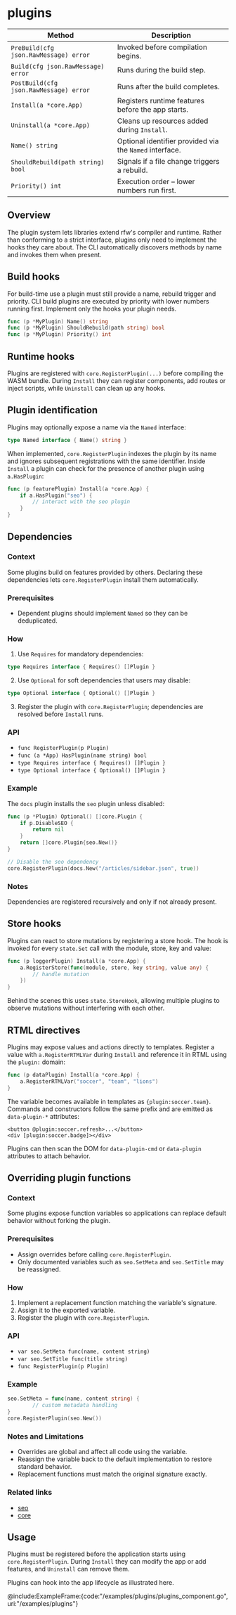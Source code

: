 # plugins

| Method | Description |
| --- | --- |
| `PreBuild(cfg json.RawMessage) error` | Invoked before compilation begins. |
| `Build(cfg json.RawMessage) error` | Runs during the build step. |
| `PostBuild(cfg json.RawMessage) error` | Runs after the build completes. |
| `Install(a *core.App)` | Registers runtime features before the app starts. |
| `Uninstall(a *core.App)` | Cleans up resources added during `Install`. |
| `Name() string` | Optional identifier provided via the `Named` interface. |
| `ShouldRebuild(path string) bool` | Signals if a file change triggers a rebuild. |
| `Priority() int` | Execution order – lower numbers run first. |

## Overview

The plugin system lets libraries extend rfw's compiler and runtime. Rather than
conforming to a strict interface, plugins only need to implement the hooks they
care about. The CLI automatically discovers methods by name and invokes them
when present.

## Build hooks

For build-time use a plugin must still provide a name, rebuild trigger and
priority. CLI build plugins are executed by priority with lower numbers running
first. Implement only the hooks your plugin needs.

```go
func (p *MyPlugin) Name() string
func (p *MyPlugin) ShouldRebuild(path string) bool
func (p *MyPlugin) Priority() int
```

## Runtime hooks

Plugins are registered with `core.RegisterPlugin(...)` before compiling the
WASM bundle. During `Install` they can register components, add routes or inject
scripts, while `Uninstall` can clean up any hooks.

## Plugin identification

Plugins may optionally expose a name via the `Named` interface:

```go
type Named interface { Name() string }
```

When implemented, `core.RegisterPlugin` indexes the plugin by its name and
ignores subsequent registrations with the same identifier. Inside `Install` a
plugin can check for the presence of another plugin using `a.HasPlugin`:

```go
func (p featurePlugin) Install(a *core.App) {
    if a.HasPlugin("seo") {
        // interact with the seo plugin
    }
}
```

## Dependencies

### Context
Some plugins build on features provided by others. Declaring these dependencies
lets `core.RegisterPlugin` install them automatically.

### Prerequisites
- Dependent plugins should implement `Named` so they can be deduplicated.

### How
1. Use `Requires` for mandatory dependencies:
```go
type Requires interface { Requires() []Plugin }
```
2. Use `Optional` for soft dependencies that users may disable:
```go
type Optional interface { Optional() []Plugin }
```
3. Register the plugin with `core.RegisterPlugin`; dependencies are resolved
   before `Install` runs.

### API
- `func RegisterPlugin(p Plugin)`
- `func (a *App) HasPlugin(name string) bool`
- `type Requires interface { Requires() []Plugin }`
- `type Optional interface { Optional() []Plugin }`

### Example
The `docs` plugin installs the `seo` plugin unless disabled:
```go
func (p *Plugin) Optional() []core.Plugin {
    if p.DisableSEO {
        return nil
    }
    return []core.Plugin{seo.New()}
}

// Disable the seo dependency
core.RegisterPlugin(docs.New("/articles/sidebar.json", true))
```

### Notes
Dependencies are registered recursively and only if not already present.

## Store hooks

Plugins can react to store mutations by registering a store hook. The hook is
invoked for every `state.Set` call with the module, store, key and value:

```go
func (p loggerPlugin) Install(a *core.App) {
    a.RegisterStore(func(module, store, key string, value any) {
        // handle mutation
    })
}
```

Behind the scenes this uses `state.StoreHook`, allowing multiple plugins to
observe mutations without interfering with each other.

## RTML directives

Plugins may expose values and actions directly to templates. Register a value
with `a.RegisterRTMLVar` during `Install` and reference it in RTML using the
`plugin:` domain:

```go
func (p dataPlugin) Install(a *core.App) {
    a.RegisterRTMLVar("soccer", "team", "lions")
}
```

The variable becomes available in templates as `{plugin:soccer.team}`. Commands
and constructors follow the same prefix and are emitted as `data-plugin-*`
attributes:

```rtml
<button @plugin:soccer.refresh>...</button>
<div [plugin:soccer.badge]></div>
```

Plugins can then scan the DOM for `data-plugin-cmd` or `data-plugin` attributes
to attach behavior.

## Overriding plugin functions

### Context
Some plugins expose function variables so applications can replace default
behavior without forking the plugin.

### Prerequisites
- Assign overrides before calling `core.RegisterPlugin`.
- Only documented variables such as `seo.SetMeta` and `seo.SetTitle` may be
  reassigned.

### How
1. Implement a replacement function matching the variable's signature.
2. Assign it to the exported variable.
3. Register the plugin with `core.RegisterPlugin`.

### API
- `var seo.SetMeta func(name, content string)`
- `var seo.SetTitle func(title string)`
- `func RegisterPlugin(p Plugin)`

### Example
```go
seo.SetMeta = func(name, content string) {
        // custom metadata handling
}
core.RegisterPlugin(seo.New())
```

### Notes and Limitations
- Overrides are global and affect all code using the variable.
- Reassign the variable back to the default implementation to restore standard
  behavior.
- Replacement functions must match the original signature exactly.

### Related links
- [seo](seo)
- [core](core)

## Usage

Plugins must be registered before the application starts using
`core.RegisterPlugin`. During `Install` they can modify the app or add
features, and `Uninstall` can remove them.

Plugins can hook into the app lifecycle as illustrated here.

@include:ExampleFrame:{code:"/examples/plugins/plugins_component.go", uri:"/examples/plugins"}
